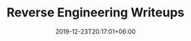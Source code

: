 ---
title       : "Reverse Engineering Writeups"
date        : 2019-12-23T20:17:01+06:00
description : "CTFs, Flare-on writeups and more"
image: images/backgrounds/hero-background.png
read_more: Visit Revese Engineering Blogs
---